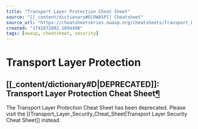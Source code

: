 ```yaml
---
title: "Transport Layer Protection Cheat Sheet"
source: "[[_content/dictionary#O|OWASP]] Cheatsheet"
source_url: "https://cheatsheetseries.owasp.org/cheatsheets/Transport_Layer_Protection_Cheat_Sheet.html"
created: "1741872882.1894498"
tags: [owasp, cheatsheet, security]
---
```

# Transport Layer Protection

## [[_content/dictionary#D|DEPRECATED]]: Transport Layer Protection Cheat Sheet[¶](#deprecated-transport-layer-protection-cheat-sheet)
The Transport Layer Protection Cheat Sheet has been deprecated.
Please visit the [[Transport_Layer_Security_Cheat_Sheet|Transport Layer Security Cheat Sheet]] instead.